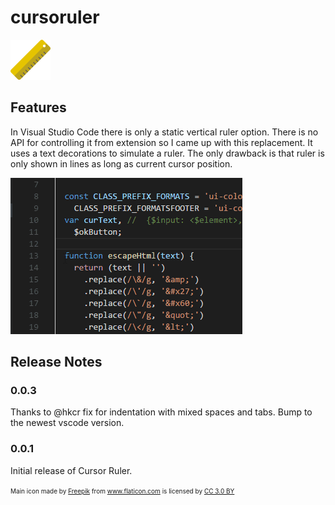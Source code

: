 # cursoruler

![](https://raw.githubusercontent.com/freakone/cursoruler/master/images/ruler.png)

## Features

In Visual Studio Code there is only a static vertical ruler option. There is no API for controlling it from extension so I came up with this replacement. It uses a text decorations to simulate a ruler. The only drawback is that ruler is only shown in lines as long as current cursor position.

![](https://raw.githubusercontent.com/freakone/cursoruler/master/images/ruler.gif)

## Release Notes

### 0.0.3

Thanks to @hkcr fix for indentation with mixed spaces and tabs. 
Bump to the newest vscode version.

### 0.0.1

Initial release of Cursor Ruler.

<font size="1"><div>Main icon made by <a href="http://www.flaticon.com/authors/freepik" title="Freepik">Freepik</a> from <a href="http://www.flaticon.com" title="Flaticon">www.flaticon.com</a> is licensed by <a href="http://creativecommons.org/licenses/by/3.0/" title="Creative Commons BY 3.0" target="_blank">CC 3.0 BY</a></div></font>

